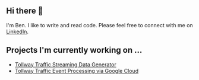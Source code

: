 ## Hi there 👋
I'm Ben. I like to write and read code. Please feel free to connect with me on [LinkedIn](https://linkedin.com/in/bp-griffith).

## Projects I'm currently working on ...
- [Tollway Traffic Streaming Data Generator](https://github.com/bengriffith/tollway-traffic)
- [Tollway Traffic Event Processing via Google Cloud](https://github.com/bengriffith/tollway-traffic-cloud-functions)

<!--
**BenGriffith/bengriffith** is a ✨ _special_ ✨ repository because its `README.md` (this file) appears on your GitHub profile.

Here are some ideas to get you started:

- 🔭 I’m currently working on ...
- 🌱 I’m currently learning ...
- 👯 I’m looking to collaborate on ...
- 🤔 I’m looking for help with ...
- 💬 Ask me about ...
- 📫 How to reach me: ...
- 😄 Pronouns: ...
- ⚡ Fun fact: ...
-->
